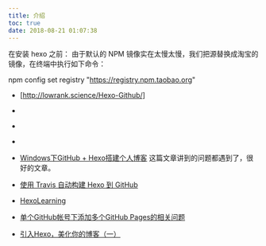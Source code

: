 ```yaml
---
title: 介绍
toc: true
date: 2018-08-21 01:07:38
---
```



在安装 hexo 之前：
由于默认的 NPM 镜像实在太慢太慢，我们把源替换成淘宝的镜像，在终端中执行如下命令：

npm config set registry "https://registry.npm.taobao.org"

- [http://lowrank.science/Hexo-Github/]

- [](https://github.com/nukc/how-to-use-travis-ci)

- [](https://blog.zthxxx.me/posts/Hexo-Build-Static-Blog-Process/)
- [](https://blog.zthxxx.me/posts/Build-Hexo-Blog-by-Travis-CI/)

- [Windows下GitHub + Hexo搭建个人博客](https://www.jianshu.com/p/956c44c87fb1) 这篇文章讲到的问题都遇到了，很好的文章。
- [使用 Travis 自动构建 Hexo 到 GitHub](https://blog.zthxxx.me/posts/Build-Hexo-Blog-by-Travis-CI/)
- [HexoLearning](https://github.com/limedroid/HexoLearning)
- [单个GitHub帐号下添加多个GitHub Pages的相关问题
](http://chitanda.me/2015/11/03/multiple-git-pages-in-one-github-account/)
- [引入Hexo，美化你的博客（一）](http://wluo.me/2016/12/04/add-Hexo-to-your-blog/)

